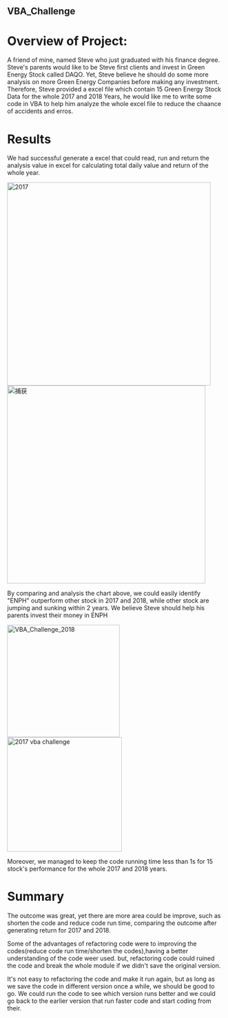 ## VBA_Challenge

# Overview of Project:
A friend of mine, named Steve who just graduated with his finance degree. Steve's parents would like to be Steve first clients and invest in Green Energy Stock called DAQO.
Yet, Steve believe he should do some more analysis on more Green Energy Companies before making any investment.
Therefore, Steve provided a excel file which contain 15 Green Energy Stock Data for the whole 2017 and 2018 Years, he would like me to write some code in VBA to help him analyze the whole excel file to reduce the chaance of accidents and erros.

# Results
We had successful generate a excel that could read, run and return the analysis value in excel for calculating total daily value and return of the whole year.

<img width="472" alt="2017" src="https://user-images.githubusercontent.com/109333158/189297038-5ef686b3-611a-449e-9a66-8625a8813e20.PNG">
<img width="460" alt="捕获" src="https://user-images.githubusercontent.com/109333158/189297056-71304948-5ee8-42ec-ae0f-4b68c1bf3b32.PNG">

By comparing and analysis the chart above, we could easily identify "ENPH" outperform other stock in 2017 and 2018, while other stock are jumping and sunking within 2 years. We believe Steve should help his parents invest their money in ENPH

<img width="261" alt="VBA_Challenge_2018" src="https://user-images.githubusercontent.com/109333158/189297489-b490bfc9-ba22-491a-b685-5e5e80fa02a4.PNG">
<img width="266" alt="2017 vba challenge" src="https://user-images.githubusercontent.com/109333158/189297490-83ae9288-54cb-4ef9-a076-8229ab0de206.PNG">

Moreover, we managed to keep the code running time less than 1s for 15 stock's performance for the whole 2017 and 2018 years.

# Summary
The outcome was great, yet there are more area could be improve, such as shorten the code and reduce code run time, comparing the outcome after generating return for 2017 and 2018. 

Some of the advantages of refactoring code were to improving the codes(reduce code run time/shorten the codes),having a better understanding of the code weer used.
but, refactoring code could ruined the code and break the whole module if we didn't save the original version.

It's not easy to refactoring the code and make it run again, but as long as we save the code in different version once a while, we should be good to go.
We could run the code to see which version runs better and we could go back to the earlier version that run faster code and start coding from their.


